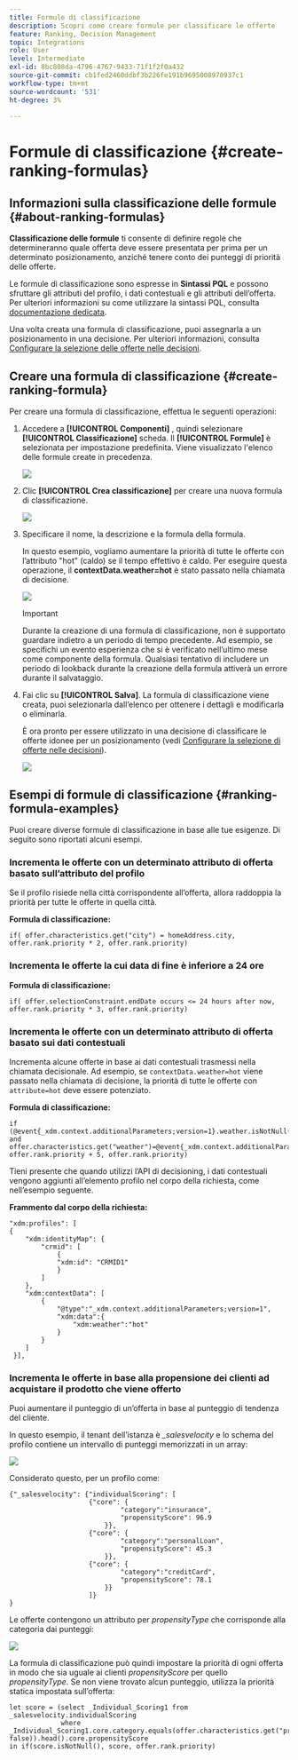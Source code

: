 ```yaml
---
title: Formule di classificazione
description: Scopri come creare formule per classificare le offerte
feature: Ranking, Decision Management
topic: Integrations
role: User
level: Intermediate
exl-id: 8bc808da-4796-4767-9433-71f1f2f0a432
source-git-commit: cb1fed2460ddbf3b226fe191b9695008970937c1
workflow-type: tm+mt
source-wordcount: '531'
ht-degree: 3%

---
```


# Formule di classificazione {#create-ranking-formulas}

## Informazioni sulla classificazione delle formule {#about-ranking-formulas}

**Classificazione delle formule** ti consente di definire regole che determineranno quale offerta deve essere presentata per prima per un determinato posizionamento, anziché tenere conto dei punteggi di priorità delle offerte.

Le formule di classificazione sono espresse in **Sintassi PQL** e possono sfruttare gli attributi del profilo, i dati contestuali e gli attributi dell’offerta. Per ulteriori informazioni su come utilizzare la sintassi PQL, consulta [documentazione dedicata](https://experienceleague.adobe.com/docs/experience-platform/segmentation/pql/overview.html?lang=it).

Una volta creata una formula di classificazione, puoi assegnarla a un posizionamento in una decisione. Per ulteriori informazioni, consulta [Configurare la selezione delle offerte nelle decisioni](../offer-activities/configure-offer-selection.md).

## Creare una formula di classificazione {#create-ranking-formula}

Per creare una formula di classificazione, effettua le seguenti operazioni:

1. Accedere a **[!UICONTROL Componenti]** , quindi selezionare **[!UICONTROL Classificazione]** scheda. Il **[!UICONTROL Formule]** è selezionata per impostazione predefinita. Viene visualizzato l&#39;elenco delle formule create in precedenza.

   ![](../assets/rankings-list.png)

1. Clic **[!UICONTROL Crea classificazione]** per creare una nuova formula di classificazione.

   ![](../assets/ranking-create-formula.png)

1. Specificare il nome, la descrizione e la formula della formula.

   In questo esempio, vogliamo aumentare la priorità di tutte le offerte con l’attributo &quot;hot&quot; (caldo) se il tempo effettivo è caldo. Per eseguire questa operazione, il **contextData.weather=hot** è stato passato nella chiamata di decisione.

   ![](../assets/ranking-syntax.png)

   >[!IMPORTANT]
   >
   >Durante la creazione di una formula di classificazione, non è supportato guardare indietro a un periodo di tempo precedente. Ad esempio, se specifichi un evento esperienza che si è verificato nell’ultimo mese come componente della formula. Qualsiasi tentativo di includere un periodo di lookback durante la creazione della formula attiverà un errore durante il salvataggio.

1. Fai clic su **[!UICONTROL Salva]**. La formula di classificazione viene creata, puoi selezionarla dall’elenco per ottenere i dettagli e modificarla o eliminarla.

   È ora pronto per essere utilizzato in una decisione di classificare le offerte idonee per un posizionamento (vedi [Configurare la selezione di offerte nelle decisioni](../offer-activities/configure-offer-selection.md)).

   ![](../assets/ranking-formula-created.png)

## Esempi di formule di classificazione {#ranking-formula-examples}

Puoi creare diverse formule di classificazione in base alle tue esigenze. Di seguito sono riportati alcuni esempi.

<!--
Boost by offer ID

Boost the priority of an offer with the offer ID *xcore:personalized-offer:13d213cd4cb328ec* by 5.

**Ranking formula:**

```
if( offer._id = "xcore:personalized-offer:13d213cd4cb328ec", offer.rank.priority + 5, offer.rank.priority)
```

Change the offer priority based on a certain profile attribute

Set the offer priority to 30 for offer *xcore:personalized-offer:13d213cd4cb328ec* if the user lives in the city of Bondi.

**Ranking formula:**

```
if( offer._id = "xcore:personalized-offer:13d213cd4cb328ec" and homeAddress.city.equals("Bondi", false), 30, offer.rank.priority)
```

Boost multiple offers by offer ID based on the presence of a profile's audience membership

Boost the priority of offers based on whether the user is a member of a priority audience, which is configured as an attribute in the offer.

**Ranking formula:**

```
if( segmentMembership.get("ups").get(offer.characteristics.get("prioritySegmentId")).status in (["realized","existing"]), offer.rank.priority + 10, offer.rank.priority)
```
-->

### Incrementa le offerte con un determinato attributo di offerta basato sull’attributo del profilo

Se il profilo risiede nella città corrispondente all’offerta, allora raddoppia la priorità per tutte le offerte in quella città.

**Formula di classificazione:**

```
if( offer.characteristics.get("city") = homeAddress.city, offer.rank.priority * 2, offer.rank.priority)
```

### Incrementa le offerte la cui data di fine è inferiore a 24 ore

**Formula di classificazione:**

```
if( offer.selectionConstraint.endDate occurs <= 24 hours after now, offer.rank.priority * 3, offer.rank.priority)
```

### Incrementa le offerte con un determinato attributo di offerta basato sui dati contestuali

Incrementa alcune offerte in base ai dati contestuali trasmessi nella chiamata decisionale. Ad esempio, se `contextData.weather=hot` viene passato nella chiamata di decisione, la priorità di tutte le offerte con `attribute=hot` deve essere potenziato.

**Formula di classificazione:**

```
if (@event{_xdm.context.additionalParameters;version=1}.weather.isNotNull()
and offer.characteristics.get("weather")=@event{_xdm.context.additionalParameters;version=1}.weather, offer.rank.priority + 5, offer.rank.priority)
```

Tieni presente che quando utilizzi l’API di decisioning, i dati contestuali vengono aggiunti all’elemento profilo nel corpo della richiesta, come nell’esempio seguente.

**Frammento dal corpo della richiesta:**

```
"xdm:profiles": [
{
    "xdm:identityMap": {
        "crmid": [
            {
            "xdm:id": "CRMID1"
            }
        ]
    },
    "xdm:contextData": [
        {
            "@type":"_xdm.context.additionalParameters;version=1",
            "xdm:data":{
                "xdm:weather":"hot"
            }
        }
    ]
 }],
```

### Incrementa le offerte in base alla propensione dei clienti ad acquistare il prodotto che viene offerto

Puoi aumentare il punteggio di un’offerta in base al punteggio di tendenza del cliente.

In questo esempio, il tenant dell’istanza è *_salesvelocity* e lo schema del profilo contiene un intervallo di punteggi memorizzati in un array:

![](../assets/ranking-example-schema.png)

Considerato questo, per un profilo come:

```
{"_salesvelocity": {"individualScoring": [
                    {"core": {
                            "category":"insurance",
                            "propensityScore": 96.9
                        }},
                    {"core": {
                            "category":"personalLoan",
                            "propensityScore": 45.3
                        }},
                    {"core": {
                            "category":"creditCard",
                            "propensityScore": 78.1
                        }}
                    ]}
}
```

Le offerte contengono un attributo per *propensityType* che corrisponde alla categoria dai punteggi:

![](../assets/ranking-example-propensityType.png)

La formula di classificazione può quindi impostare la priorità di ogni offerta in modo che sia uguale ai clienti *propensityScore* per quello *propensityType*. Se non viene trovato alcun punteggio, utilizza la priorità statica impostata sull’offerta:

```
let score = (select _Individual_Scoring1 from _salesvelocity.individualScoring
             where _Individual_Scoring1.core.category.equals(offer.characteristics.get("propensityType"), false)).head().core.propensityScore
in if(score.isNotNull(), score, offer.rank.priority)
```
